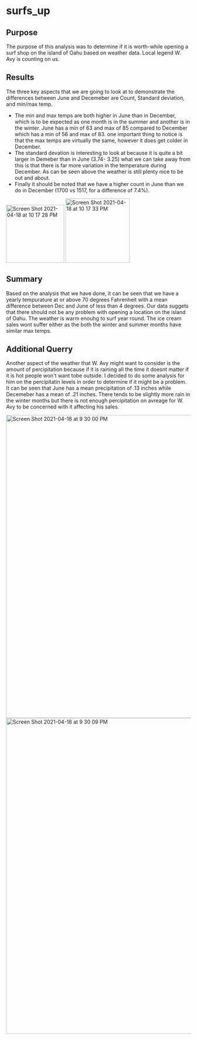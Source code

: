 # surfs_up

## Purpose
The purpose of this analysis was to determine if it is worth-while opening a surf shop on the island of Oahu based on weather data. Local legend W. Avy is counting on us. 

## Results
The three key aspects that we are going to look at to demonstrate the differences between June and Decemeber are Count, Standard deviation, and min/max temp.
- The min and max temps are both higher in June than in December, which is to be expected as one month is in the summer and another is in the winter. June has a min of 63 and max of 85 compared to December which has a min of 56 and max of 83. one important thing to notice is that the max temps are virtually the same, however it does get colder in December.
- The standard devation is interesting to look at because it is quite a bit larger in Demeber than in June (3.74- 3.25) what we can take away from this is that there is far more variation in the temperature during December. As can be seen above the weather is still plenty nice to be out and about. 
- Finally it should be noted that we have a higher count in June than we do in December (1700 vs 1517, for a difference of 7.4%).

<img width="158" alt="Screen Shot 2021-04-18 at 10 17 28 PM" src="https://user-images.githubusercontent.com/75695931/115172748-e8204e00-a093-11eb-9034-43c87d9316ef.png">
<img width="175" alt="Screen Shot 2021-04-18 at 10 17 33 PM" src="https://user-images.githubusercontent.com/75695931/115172745-e5255d80-a093-11eb-8b2e-60dbf16e8f36.png">

## Summary 
Based on the analysis that we have done, it can be seen that we have a yearly tempurature at or above 70 degrees Fahrenheit with a mean difference between Dec and June of less than 4 degrees. Our data suggets that there should not be any problem with opening a location on the island of Oahu. The weather is warm enouhg to surf year round. The ice cream sales wont suffer either as the both the winter and summer months have similar max temps. 

## Additional Querry
Another aspect of the weather that W. Avy might want to consider is the amount of percipitation because if it is raining all the time it doesnt matter if it is hot people won't want tobe outside. I decided to do some analysis for him on the percipitatin levels in order to determine if it might be a problem. It can be seen that June has a mean precipitation of .13 inches while Decemeber has a mean of .21 inches. There tends to be slightly more rain in the winter months but there is not enough percipitation on avreage for W. Avy to be concerned with it affecting his sales. 

<img width="826" alt="Screen Shot 2021-04-18 at 9 30 00 PM" src="https://user-images.githubusercontent.com/75695931/115172276-eace7380-a092-11eb-982d-a61538e49c4a.png">
<img width="861" alt="Screen Shot 2021-04-18 at 9 30 09 PM" src="https://user-images.githubusercontent.com/75695931/115172269-e7d38300-a092-11eb-9a64-afad5d0d5f71.png">
